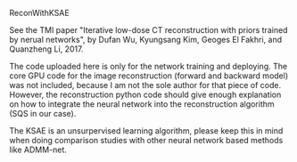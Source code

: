 ReconWithKSAE

See the TMI paper "Iterative low-dose CT reconstruction with priors trained by nerual networks", by Dufan Wu, Kyungsang Kim, Geoges El Fakhri, and Quanzheng Li, 2017. 

The code uploaded here is only for the network training and deploying. The core GPU code for the image reconstruction (forward and backward model) was not included, because I am not the sole author for that piece of code. However, the reconstruction python code should give enough explanation on how to integrate the neural network into the reconstruction algorithm (SQS in our case).

The KSAE is an unsurpervised learning algorithm, please keep this in mind when doing comparison studies with other neural network based methods like ADMM-net. 
